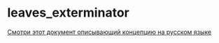 # leaves_exterminator
[Смотри этот документ описывающий концепцию на русском языке](https://github.com/Kvazikot/leaves_exterminator/blob/master/docs/leavext_requirements.MD)
